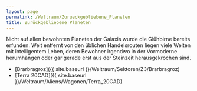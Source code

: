 ```yaml
---
layout: page
permalink: /Weltraum/Zurueckgebliebene_Planeten
title: Zurückgebliebene Planeten
---
```




Nicht auf allen bewohnten Planeten der Galaxis wurde die Glühbirne bereits erfunden. Weit entfernt von den üblichen Handelsrouten liegen viele Welten mit intelligentem Leben, deren Bewohner irgendwo in der Vormoderne herumhängen oder gar gerade erst aus der Steinzeit herausgekrochen sind.

- [Brarbragroz]({{ site.baseurl }}/Weltraum/Sektoren/Z3/Brarbragroz)
- [Terra 20CAD]({{ site.baseurl }}/Weltraum/Aliens/Wagonen/Terra_20CAD)
